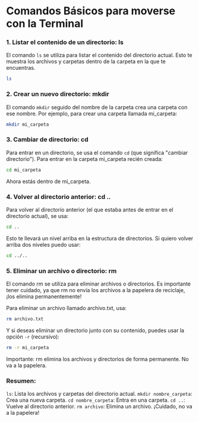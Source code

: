 # Comandos Básicos para moverse con la Terminal

### 1. Listar el contenido de un directorio: ls
El comando `ls` se utiliza para listar el contenido del directorio actual. Esto te muestra los archivos y carpetas dentro de la carpeta en la que te encuentras.

``` bash
ls
```
### 2. Crear un nuevo directorio: mkdir
El comando `mkdir` seguido del nombre de la carpeta crea una carpeta con ese nombre. Por ejemplo, para crear una carpeta llamada mi_carpeta:

``` bash
mkdir mi_carpeta
```
### 3. Cambiar de directorio: cd
Para entrar en un directorio, se usa el comando `cd` (que significa "cambiar directorio"). Para entrar en la carpeta mi_carpeta recién creada:

``` bash
cd mi_carpeta
```
Ahora estás dentro de mi_carpeta.

### 4. Volver al directorio anterior: cd ..
Para volver al directorio anterior (el que estaba antes de entrar en el directorio actual), se usa:

``` bash
cd ..
```
Esto te llevará un nivel arriba en la estructura de directorios. Si quiero volver arriba dos niveles puedo usar:

``` bash
cd ../..
```

### 5. Eliminar un archivo o directorio: rm
El comando rm se utiliza para eliminar archivos o directorios. Es importante tener cuidado, ya que rm no envía los archivos a la papelera de reciclaje, ¡los elimina permanentemente!

Para eliminar un archivo llamado archivo.txt, usa:

``` bash
rm archivo.txt
```
Y si deseas eliminar un directorio junto con su contenido, puedes usar la opción `-r` (recursivo):

``` bash
rm -r mi_carpeta
```
Importante: rm elimina los archivos y directorios de forma permanente. No va a la papelera.

### Resumen:
`ls`: Lista los archivos y carpetas del directorio actual.
`mkdir nombre_carpeta`: Crea una nueva carpeta.
`cd nombre_carpeta`: Entra en una carpeta.
`cd ..`: Vuelve al directorio anterior.
`rm archivo`: Elimina un archivo. ¡Cuidado, no va a la papelera!